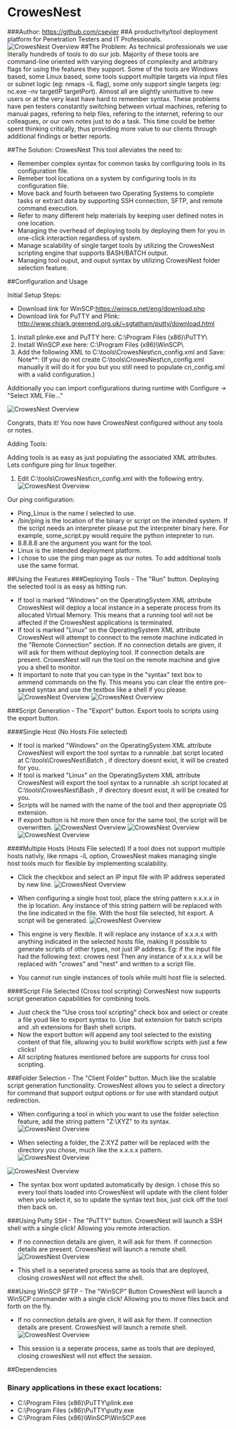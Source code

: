 # CrowesNest 
###Author: https://github.com/csevier
##A productivity/tool deployment platform for Penetration Testers and IT Professionals.
![CrowesNest Overview](CrowesNestScreenshots/2.0/Overview.JPG?raw=true)
##The Problem:
As technical professionals we use literally hundreds of tools to do our job. Majority of these tools are command-line oriented with varying degrees of complexity and arbitrary flags for using the features they support. Some of the tools are Windows based, some Linux based, some tools support multiple targets via input files or subnet logic (eg: nmaps -iL flag), some only support single targets (eg: nc.exe -nv targetIP targetPort). Almost all are slightly unintuitive to new users or at the very least have hard to remember syntax. These problems have pen testers constantly switching between virtual machines, refering to manual pages, refering to help files, refering to the internet, refering to our colleagues, or our own notes just to do a task. This time could be better spent thinking critically, thus providing more value to our clients through additional findings or better reports.

##The Solution: CrowesNest 
This tool alleviates the need to:
* Remember complex syntax for common tasks by configuring tools in its configuration file.
* Remeber tool locations on a system by configuring tools in its configuration file.
* Move back and fourth between two Operating Systems to complete tasks or extract data by supporting SSH connection, SFTP, and remote command execution.
* Refer to many different help materials by keeping user defined notes in one location.
* Managing the overhead of deploying tools by deploying them for you in one-click interaction regardless of system.
* Manage scalability of single target tools by utilizing the CrowesNest scripting engine that supports BASH/BATCH output.
* Managing tool ouput, and ouput syntax by utilizing CrowesNest folder selection feature.

##Configuration and Usage

Initial Setup Steps:

* Download link for WinSCP:https://winscp.net/eng/download.php
* Download link for PuTTY and Plink: http://www.chiark.greenend.org.uk/~sgtatham/putty/download.html

1. Install plinke.exe and PuTTY here: C:\Program Files (x86)\PuTTY\
2. Install WinSCP.exe here: C:\Program Files (x86)\WinSCP\ 
3. Add the following XML to C:\tools\CrowesNest\cn_config.xml and Save:
   Note**: (If you do not create C:\tools\CrowesNest\cn_config.xml manually it will do it for you but you still need to populate cn_config.xml with a valid configuration.)

Additionally you can import configurations during runtime with Configure -> "Select XML File..."

![CrowesNest Overview](CrowesNestScreenshots/2.0/crowesNestXMLNoConfig.JPG?raw=true)

Congrats, thats it! You now have CrowesNest configured without any tools or notes.

Adding Tools:

Adding tools is as easy as just populating the associated XML attributes. Lets configure ping for linux together.

1. Edit C:\tools\CrowesNest\cn_config.xml with the following entry.
![CrowesNest Overview](CrowesNestScreenshots/2.0/crowesNestXMLToolConfig.JPG?raw=true)

Our ping configuration:
* <Name>Ping_Linux</Name> is the name I selected to use.
* <Location>/bin/ping</Location> is the location of the binary or script on the intended system. If the script needs an interpreter please put the interpreter binary here. For example, some_script.py would require the python intepreter to run.
* <Arguments>8.8.8.8</Arguments> are the argument you want for the tool.
* <OperatingSystem>Linux</OperatingSystem> is the intended deployment platform.
* I chose to use the ping man page as our notes.
To add additional tools use the same format.


##Using the Features
###Deploying Tools - The "Run" button.
Deploying the selected tool is as easy as hitting run. 
* If tool is marked "Windows" on the OperatingSystem XML attribute CrowesNest will deploy a local instance in a seperate process from its allocated Virtual Memory. This means that a running tool will not be affected if the CrowesNest applications is terminated.
* If tool is marked "Linux" on the OperatingSystem XML attribute CrowesNest will attempt to connect to the remote machine indicated in the "Remote Connection" section. If no connection details are given, it will ask for them without deploying tool. If connection details are present. CrowesNest will run the tool on the remote machine and give you a shell to monitor.
* It important to note that you can type in the "syntax" text box to ammend commands on the fly. This means you can clear the entire pre-saved syntax and use the textbox like a shell if you please. 
![CrowesNest Overview](CrowesNestScreenshots/2.0/pingWindowsScratch.JPG?raw=true)
![CrowesNest Overview](CrowesNestScreenshots/2.0/pingLinux.JPG?raw=true)

###Script Generation - The "Export" button.
Export tools to scripts using the export button.

####Single Host (No Hosts File selected)
* If tool is marked "Windows" on the OperatingSystem XML attribute CrowesNest will export the tool syntax to a runnable .bat script located at C:\tools\CrowesNest\Batch , if directory doesnt exist, it will be created for you.
* If tool is marked "Linux" on the OperatingSystem XML attribute CrowesNest will export the tool syntax to a runnable .sh script located at C:\tools\CrowesNest\Bash , if directory doesnt exist, it will be created for you.
* Scripts will be named with the name of the tool and their appropriate OS extension. 
* If export button is hit more then once for the same tool, the script will be overwritten.
![CrowesNest Overview](CrowesNestScreenshots/crowesNestExportWindows2.JPG?raw=true)
![CrowesNest Overview](CrowesNestScreenshots/crowesNestExportLinux.JPG?raw=true)
![CrowesNest Overview](CrowesNestScreenshots/crowesNestExportLinux2.JPG?raw=true)

####Multiple Hosts (Hosts File selected)
If a tool does not support multiple hosts nativly, like nmaps -iL option, CrowesNest makes managing single host tools much for flexible by implementing scalability.
* Click the checkbox and select an IP input file with IP address seperated by new line.
![CrowesNest Overview](CrowesNestScreenshots/2.0/ipInputFile.JPG?raw=true)

* When configuring a single host tool, place the string pattern x.x.x.x in the ip location. Any instance of this string pattern will be replaced with the line indicated in the file. With the host file selected, hit export. A script will be generated.
![CrowesNest Overview](CrowesNestScreenshots/crowesNestExportWindows3.JPG?raw=true)

* This engine is very flexible. It will replace any instance of x.x.x.x with anything indicated in the selected hosts file, making it possible to generate scripts of other types, not just IP address. Eg: if the input file had the following text:
crowes
nest
Then any instance of x.x.x.x will be replaced with "crowes" and "nest" and written to a script file.

* You cannot run single instances of tools while multi host file is selected.

####Script File Selected (Cross tool scripting)
CorwesNest now supports script generation capabilities for combining tools. 
* Just check the "Use cross tool scripting" check box and select or create a file youd like to export syntax to. Use .bat extension for batch scripts and .sh extensions for Bash shell scripts.
* Now the export button will append any tool selected to the existing content of that file, allowing you to build workflow scripts with just a few clicks!
* All scripting features mentioned before are supports for cross tool scripting.

###Folder Selection - The "Client Folder" button.
Much like the scalable script generation functionality. CrowesNest allows you to select a directory for command that support output options or for use with standard output redirection.
* When configuring a tool in which you want to use the folder selection feature, add the string pattern "Z:\XYZ" to its syntax.
![CrowesNest Overview](CrowesNestScreenshots/2.0/clientFolder.JPG?raw=true)

* When selecting a folder, the Z:XYZ patter will be replaced with the directory you chose, much like the x.x.x.x pattern.
![CrowesNest Overview](CrowesNestScreenshots/2.0/ClientFolder2.JPG?raw=true)

![CrowesNest Overview](CrowesNestScreenshots/2.0/ClientFolder3.JPG?raw=true)

* The syntax box wont updated automatically by design. I chose this so every tool thats loaded into CrowesNest will update with the client folder when you select it, so to update the syntax text box, just cick off the tool then back on.

###Using Putty SSH - The "PuTTY" button.
CrowesNest will launch a SSH shell with a single click! Allowing you remote interaction.
* If no connection details are given, it will ask for them. If connection details are present. CrowesNest will launch a remote shell.
![CrowesNest Overview](CrowesNestScreenshots/2.0/putty.JPG?raw=true)

* This shell is a seperated process same as tools that are deployed, closing crowesNest will not effect the shell.

###Using WinSCP SFTP - The "WinSCP" Button
CrowesNest will launch a WinSCP commander with a single click! Allowing you to move files back and forth on the fly.
* If no connection details are given, it will ask for them. If connection details are present. CrowesNest will launch a remote shell.
![CrowesNest Overview](CrowesNestScreenshots/2.0/winscp.JPG?raw=true)

* This session is a seperate process, same as tools that are deployed, closing crowesNest will not effect the session.

##Dependencies

### Binary applications in these exact locations:
* C:\Program Files (x86)\PuTTY\plink.exe
* C:\Program Files (x86)\PuTTY\putty.exe
* C:\Program Files (x86)\WinSCP\WinSCP.exe


